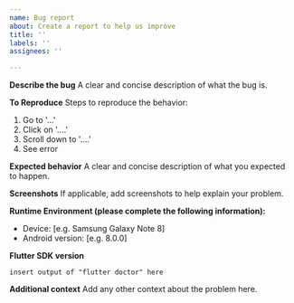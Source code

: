 ```yaml
---
name: Bug report
about: Create a report to help us improve
title: ''
labels: ''
assignees: ''

---
```


**Describe the bug**
A clear and concise description of what the bug is.

**To Reproduce**
Steps to reproduce the behavior:
1. Go to '...'
2. Click on '....'
3. Scroll down to '....'
4. See error

**Expected behavior**
A clear and concise description of what you expected to happen.

**Screenshots**
If applicable, add screenshots to help explain your problem.

**Runtime Environment (please complete the following information):**
 - Device: [e.g. Samsung Galaxy Note 8]
 - Android version: [e.g. 8.0.0]

**Flutter SDK version**
```
insert output of "flutter doctor" here
```

**Additional context**
Add any other context about the problem here.
